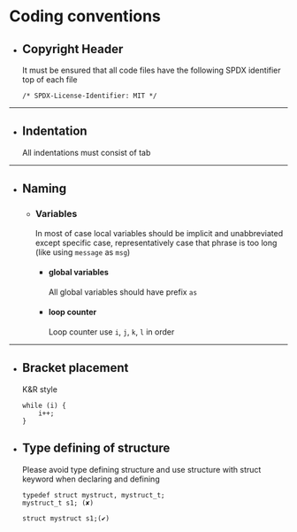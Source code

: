 # Coding conventions

* ## Copyright Header
	It must be ensured that all code files have the following SPDX identifier top of each file
	```
	/* SPDX-License-Identifier: MIT */
	```

---

* ## Indentation
	All indentations must consist of tab

---

* ## Naming
	* ### Variables
		In most of case local variables should be implicit and unabbreviated except specific case, representatively case that phrase is too long (like using `message` as `msg`)
		* #### global variables
			All global variables should have prefix `as`
		* #### loop counter
			Loop counter use `i`, `j`, `k`, `l` in order

---

* ## Bracket placement
	K&R style
	```
	while (i) {
		i++;
	}
	```	

* ## Type defining of structure 
	Please avoid type defining structure and use structure with struct keyword when declaring and defining
	```
	typedef struct mystruct, mystruct_t;
	mystruct_t s1; (✘)

	struct mystruct s1;(✔)
	```
	

